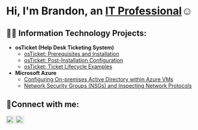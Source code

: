 <h1>Hi, I'm Brandon, an <a href="https://linkedin.com/in/brandon-sinclair-66b760142/">IT Professional</a>☺</h1>

<h2>👨‍💻 Information Technology Projects:</h2>

- <b>osTicket (Help Desk Ticketing System)</b>
  - [osTicket: Prerequisites and Installation](https://github.com/bsinclair427/osticket-prereqs)
  - [osTicket: Post-Installation Configuration](https://github.com/bsinclair427/post-install-config)
  - [osTicket: Ticket Lifecycle Examples](https://github.com/bsinclair427/ticket-lifecycle)
- <b>Microsoft Azure</b>
  - [Configuring On-premises Active Directory within Azure VMs](https://github.com/bsinclair427/configure-ad)
  - [Network Security Groups (NSGs) and Inspecting Network Protocols](https://github.com/bsinclair427/azure-network-protocols)

<h2>🤳Connect with me:</h2>

[<img align="left" alt="Josh | LinkedIn" width="22px" src="https://cdn.jsdelivr.net/npm/simple-icons@v3/icons/linkedin.svg" />][linkedin]
[<img align="left" alt="Josh | Instagram" width="22px" src="https://cdn.jsdelivr.net/npm/simple-icons@v3/icons/instagram.svg" />][instagram]


[instagram]: https://www.instagram.com/brann.9
[linkedin]: https://www.linkedin.com/in/brandon-sinclair-66b760142/
